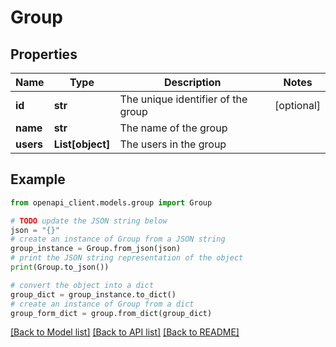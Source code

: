 # Group


## Properties

Name | Type | Description | Notes
------------ | ------------- | ------------- | -------------
**id** | **str** | The unique identifier of the group | [optional]
**name** | **str** | The name of the group |
**users** | **List[object]** | The users in the group |

## Example

```python
from openapi_client.models.group import Group

# TODO update the JSON string below
json = "{}"
# create an instance of Group from a JSON string
group_instance = Group.from_json(json)
# print the JSON string representation of the object
print(Group.to_json())

# convert the object into a dict
group_dict = group_instance.to_dict()
# create an instance of Group from a dict
group_form_dict = group.from_dict(group_dict)
```
[[Back to Model list]](../README.md#documentation-for-models) [[Back to API list]](../README.md#documentation-for-api-endpoints) [[Back to README]](../README.md)
